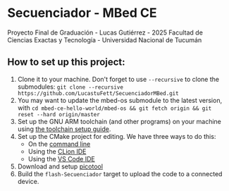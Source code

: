 # Secuenciador - MBed CE

Proyecto Final de Graduación - Lucas Gutiérrez - 2025
Facultad de Ciencias Exactas y Tecnología - Universidad Nacional de Tucumán

## How to set up this project:

1. Clone it to your machine. Don't forget to use `--recursive` to clone the submodules: `git clone --recursive https://github.com/LucastuFett/SecuenciadorMBed.git`
2. You may want to update the mbed-os submodule to the latest version, with `cd mbed-ce-hello-world/mbed-os && git fetch origin && git reset --hard origin/master`
3. Set up the GNU ARM toolchain (and other programs) on your machine using [the toolchain setup guide](https://github.com/mbed-ce/mbed-os/wiki/Toolchain-Setup-Guide).
4. Set up the CMake project for editing. We have three ways to do this:
   - On the [command line](https://github.com/mbed-ce/mbed-os/wiki/Project-Setup:-Command-Line)
   - Using the [CLion IDE](https://github.com/mbed-ce/mbed-os/wiki/Project-Setup:-CLion)
   - Using the [VS Code IDE](https://github.com/mbed-ce/mbed-os/wiki/Project-Setup:-VS-Code)
5. Download and setup [picotool](https://github.com/raspberrypi/picotool)
6. Build the `flash-Secuenciador` target to upload the code to a connected device.
